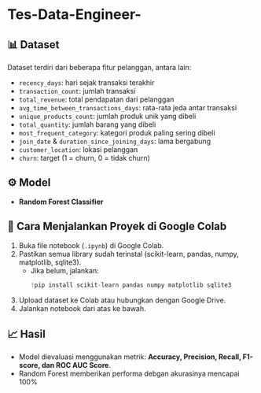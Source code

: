 # Tes-Data-Engineer-

## 📊 Dataset
Dataset terdiri dari beberapa fitur pelanggan, antara lain:
- `recency_days`: hari sejak transaksi terakhir  
- `transaction_count`: jumlah transaksi  
- `total_revenue`: total pendapatan dari pelanggan  
- `avg_time_between_transactions_days`: rata-rata jeda antar transaksi  
- `unique_products_count`: jumlah produk unik yang dibeli  
- `total_quantity`: jumlah barang yang dibeli  
- `most_frequent_category`: kategori produk paling sering dibeli  
- `join_date` & `duration_since_joining_days`: lama bergabung  
- `customer_location`: lokasi pelanggan  
- `churn`: target (1 = churn, 0 = tidak churn)  

## ⚙️ Model
- **Random Forest Classifier**

## 🚀 Cara Menjalankan Proyek di Google Colab
1. Buka file notebook (`.ipynb`) di Google Colab.  
2. Pastikan semua library sudah terinstal (scikit-learn, pandas, numpy, matplotlib, sqlite3).  
   - Jika belum, jalankan:  
     ```python
     !pip install scikit-learn pandas numpy matplotlib sqlite3
     ```
3. Upload dataset ke Colab atau hubungkan dengan Google Drive.  
4. Jalankan notebook dari atas ke bawah.  

## 📈 Hasil
- Model dievaluasi menggunakan metrik: **Accuracy, Precision, Recall, F1-score, dan ROC AUC Score**.  
- Random Forest memberikan performa debgan akurasinya mencapai 100%
